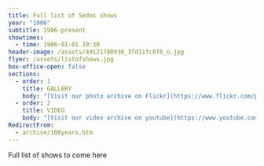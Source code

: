 ```yaml
---
title: Full list of Sedos shows
year: "1906"
subtitle: 1906-present
showtimes:
  - time: 1906-01-01 19:30
header-image: /assets/49121780936_3fd11fc8f6_o.jpg
flyer: /assets/listofshows.jpg
box-office-open: false
sections:
  - order: 1
    title: GALLERY
    body: "[Visit our photo archive on Flickr](https://www.flickr.com/photos/sedos)"
  - order: 2
    title: VIDEO
    body: "[Visit our video archive on youtube](https://www.youtube.com/sedosvideo)"
RedirectFrom:
  - archive/100years.htm
---
```

Full list of shows to come here